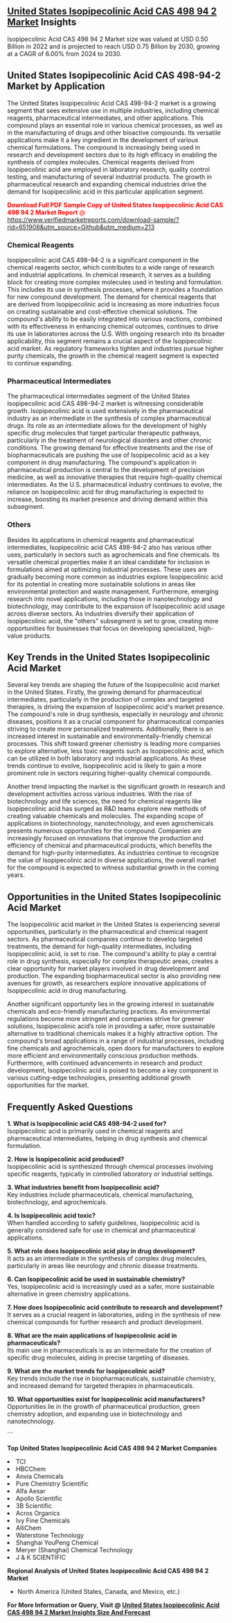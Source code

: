 <h2><a href="https://www.verifiedmarketreports.com/download-sample/?rid=651908&amp;utm_source=Github&amp;utm_medium=213" target="_blank">United States Isopipecolinic Acid CAS 498 94 2 Market</a> Insights</h2><p>Isopipecolinic Acid CAS 498 94 2 Market size was valued at USD 0.50 Billion in 2022 and is projected to reach USD 0.75 Billion by 2030, growing at a CAGR of 6.00% from 2024 to 2030.</p><p><h2>United States Isopipecolinic Acid CAS 498-94-2 Market by Application</h2><p>The United States Isopipecolinic Acid CAS 498-94-2 market is a growing segment that sees extensive use in multiple industries, including chemical reagents, pharmaceutical intermediates, and other applications. This compound plays an essential role in various chemical processes, as well as in the manufacturing of drugs and other bioactive compounds. Its versatile applications make it a key ingredient in the development of various chemical formulations. The compound is increasingly being used in research and development sectors due to its high efficacy in enabling the synthesis of complex molecules. Chemical reagents derived from Isopipecolinic acid are employed in laboratory research, quality control testing, and manufacturing of several industrial products. The growth in pharmaceutical research and expanding chemical industries drive the demand for Isopipecolinic acid in this particular application segment. <p><span class=""><span style="color: #ff0000;"><strong>Download Full PDF Sample Copy of United States Isopipecolinic Acid CAS 498 94 2 Market Report</strong> @ </span><a href="https://www.verifiedmarketreports.com/download-sample/?rid=651908&amp;utm_source=Github&amp;utm_medium=213" target="_blank">https://www.verifiedmarketreports.com/download-sample/?rid=651908&amp;utm_source=Github&amp;utm_medium=213</a></span></p></p><h3>Chemical Reagents</h3><p>Isopipecolinic acid CAS 498-94-2 is a significant component in the chemical reagents sector, which contributes to a wide range of research and industrial applications. In chemical research, it serves as a building block for creating more complex molecules used in testing and formulation. This includes its use in synthesis processes, where it provides a foundation for new compound development. The demand for chemical reagents that are derived from Isopipecolinic acid is increasing as more industries focus on creating sustainable and cost-effective chemical solutions. The compound's ability to be easily integrated into various reactions, combined with its effectiveness in enhancing chemical outcomes, continues to drive its use in laboratories across the U.S. With ongoing research into its broader applicability, this segment remains a crucial aspect of the Isopipecolinic acid market. As regulatory frameworks tighten and industries pursue higher purity chemicals, the growth in the chemical reagent segment is expected to continue expanding. </p><h3>Pharmaceutical Intermediates</h3><p>The pharmaceutical intermediates segment of the United States Isopipecolinic acid CAS 498-94-2 market is witnessing considerable growth. Isopipecolinic acid is used extensively in the pharmaceutical industry as an intermediate in the synthesis of complex pharmaceutical drugs. Its role as an intermediate allows for the development of highly specific drug molecules that target particular therapeutic pathways, particularly in the treatment of neurological disorders and other chronic conditions. The growing demand for effective treatments and the rise of biopharmaceuticals are pushing the use of Isopipecolinic acid as a key component in drug manufacturing. The compound's application in pharmaceutical production is central to the development of precision medicine, as well as innovative therapies that require high-quality chemical intermediates. As the U.S. pharmaceutical industry continues to evolve, the reliance on Isopipecolinic acid for drug manufacturing is expected to increase, boosting its market presence and driving demand within this subsegment. </p><h3>Others</h3><p>Besides its applications in chemical reagents and pharmaceutical intermediates, Isopipecolinic acid CAS 498-94-2 also has various other uses, particularly in sectors such as agrochemicals and fine chemicals. Its versatile chemical properties make it an ideal candidate for inclusion in formulations aimed at optimizing industrial processes. These uses are gradually becoming more common as industries explore Isopipecolinic acid for its potential in creating more sustainable solutions in areas like environmental protection and waste management. Furthermore, emerging research into novel applications, including those in nanotechnology and biotechnology, may contribute to the expansion of Isopipecolinic acid usage across diverse sectors. As industries diversify their application of Isopipecolinic acid, the "others" subsegment is set to grow, creating more opportunities for businesses that focus on developing specialized, high-value products. </p><h2>Key Trends in the United States Isopipecolinic Acid Market</h2><p>Several key trends are shaping the future of the Isopipecolinic acid market in the United States. Firstly, the growing demand for pharmaceutical intermediates, particularly in the production of complex and targeted therapies, is driving the expansion of Isopipecolinic acid's market presence. The compound's role in drug synthesis, especially in neurology and chronic diseases, positions it as a crucial component for pharmaceutical companies striving to create more personalized treatments. Additionally, there is an increased interest in sustainable and environmentally-friendly chemical processes. This shift toward greener chemistry is leading more companies to explore alternative, less toxic reagents such as Isopipecolinic acid, which can be utilized in both laboratory and industrial applications. As these trends continue to evolve, Isopipecolinic acid is likely to gain a more prominent role in sectors requiring higher-quality chemical compounds.</p><p>Another trend impacting the market is the significant growth in research and development activities across various industries. With the rise of biotechnology and life sciences, the need for chemical reagents like Isopipecolinic acid has surged as R&D teams explore new methods of creating valuable chemicals and molecules. The expanding scope of applications in biotechnology, nanotechnology, and even agrochemicals presents numerous opportunities for the compound. Companies are increasingly focused on innovations that improve the production and efficiency of chemical and pharmaceutical products, which benefits the demand for high-purity intermediates. As industries continue to recognize the value of Isopipecolinic acid in diverse applications, the overall market for the compound is expected to witness substantial growth in the coming years.</p><h2>Opportunities in the United States Isopipecolinic Acid Market</h2><p>The Isopipecolinic acid market in the United States is experiencing several opportunities, particularly in the pharmaceutical and chemical reagent sectors. As pharmaceutical companies continue to develop targeted treatments, the demand for high-quality intermediates, including Isopipecolinic acid, is set to rise. The compound's ability to play a central role in drug synthesis, especially for complex therapeutic areas, creates a clear opportunity for market players involved in drug development and production. The expanding biopharmaceutical sector is also providing new avenues for growth, as researchers explore innovative applications of Isopipecolinic acid in drug manufacturing. </p><p>Another significant opportunity lies in the growing interest in sustainable chemicals and eco-friendly manufacturing practices. As environmental regulations become more stringent and companies strive for greener solutions, Isopipecolinic acid’s role in providing a safer, more sustainable alternative to traditional chemicals makes it a highly attractive option. The compound's broad applications in a range of industrial processes, including fine chemicals and agrochemicals, open doors for manufacturers to explore more efficient and environmentally conscious production methods. Furthermore, with continued advancements in research and product development, Isopipecolinic acid is poised to become a key component in various cutting-edge technologies, presenting additional growth opportunities for the market.</p><h2>Frequently Asked Questions</h2><p><strong>1. What is Isopipecolinic acid CAS 498-94-2 used for?</strong><br> Isopipecolinic acid is primarily used in chemical reagents and pharmaceutical intermediates, helping in drug synthesis and chemical formulation.</p><p><strong>2. How is Isopipecolinic acid produced?</strong><br> Isopipecolinic acid is synthesized through chemical processes involving specific reagents, typically in controlled laboratory or industrial settings.</p><p><strong>3. What industries benefit from Isopipecolinic acid?</strong><br> Key industries include pharmaceuticals, chemical manufacturing, biotechnology, and agrochemicals.</p><p><strong>4. Is Isopipecolinic acid toxic?</strong><br> When handled according to safety guidelines, Isopipecolinic acid is generally considered safe for use in chemical and pharmaceutical applications.</p><p><strong>5. What role does Isopipecolinic acid play in drug development?</strong><br> It acts as an intermediate in the synthesis of complex drug molecules, particularly in areas like neurology and chronic disease treatments.</p><p><strong>6. Can Isopipecolinic acid be used in sustainable chemistry?</strong><br> Yes, Isopipecolinic acid is increasingly used as a safer, more sustainable alternative in green chemistry applications.</p><p><strong>7. How does Isopipecolinic acid contribute to research and development?</strong><br> It serves as a crucial reagent in laboratories, aiding in the synthesis of new chemical compounds for further research and product development.</p><p><strong>8. What are the main applications of Isopipecolinic acid in pharmaceuticals?</strong><br> Its main use in pharmaceuticals is as an intermediate for the creation of specific drug molecules, aiding in precise targeting of diseases.</p><p><strong>9. What are the market trends for Isopipecolinic acid?</strong><br> Key trends include the rise in biopharmaceuticals, sustainable chemistry, and increased demand for targeted therapies in pharmaceuticals.</p><p><strong>10. What opportunities exist for Isopipecolinic acid manufacturers?</strong><br> Opportunities lie in the growth of pharmaceutical production, green chemistry adoption, and expanding use in biotechnology and nanotechnology.</p>```</p><p><strong>Top United States Isopipecolinic Acid CAS 498 94 2 Market Companies</strong></p><div data-test-id=""><p><li>TCI</li><li> HBCChem</li><li> Anvia Chemicals</li><li> Pure Chemistry Scientific</li><li> Alfa Aesar</li><li> Apollo Scientific</li><li> 3B Scientific</li><li> Acros Organics</li><li> Ivy Fine Chemicals</li><li> AlliChem</li><li> Waterstone Technology</li><li> Shanghai YouPeng Chemical</li><li> Meryer (Shanghai) Chemical Technology</li><li> J & K SCIENTIFIC</li></p><div><strong>Regional Analysis of&nbsp;United States Isopipecolinic Acid CAS 498 94 2 Market</strong></div><ul><li dir="ltr"><p dir="ltr">North America&nbsp;(United States, Canada, and Mexico, etc.)</p></li></ul><p><strong>For More Information or Query, Visit @&nbsp;</strong><strong><a href="https://www.verifiedmarketreports.com/product/isopipecolinic-acid-cas-498-94-2-market/?utm_source=Github&amp;utm_medium=213" target="_blank">United States Isopipecolinic Acid CAS 498 94 2 Market Insights Size And Forecast</a></strong></p></div>
